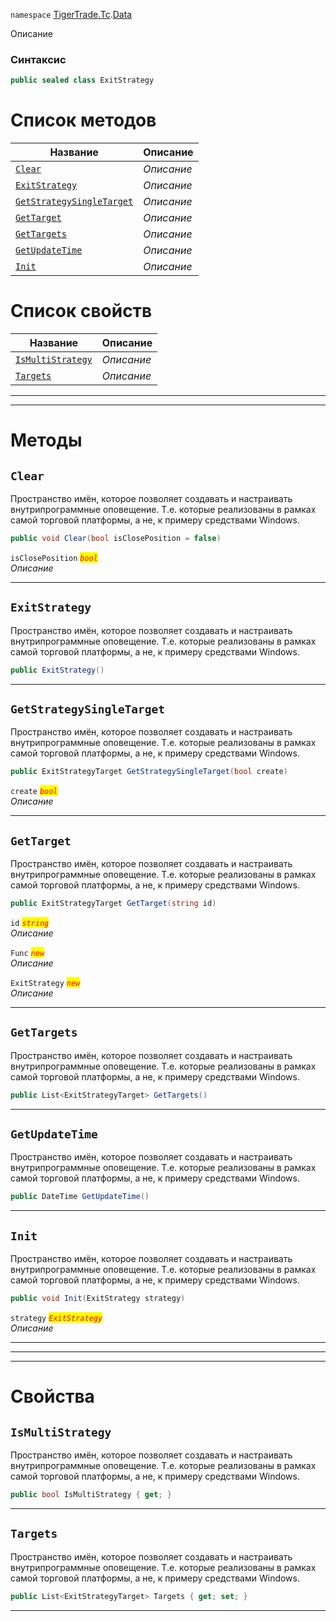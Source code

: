 
`namespace` [TigerTrade.Tc](../../TigerTrade.Tc.md).[Data](../../TigerTrade.Tc/Data.md)


Описание

### Синтаксис
```csharp
public sealed class ExitStrategy
```


# Список методов
| Название | Описание |
| --- | --- |
| [`Clear`](./ExitStrategy.cs/Методы/Clear.md) | *Описание* |
| [`ExitStrategy`](./ExitStrategy.cs/Методы/ExitStrategy.md) | *Описание* |
| [`GetStrategySingleTarget`](./ExitStrategy.cs/Методы/GetStrategySingleTarget.md) | *Описание* |
| [`GetTarget`](./ExitStrategy.cs/Методы/GetTarget.md) | *Описание* |
| [`GetTargets`](./ExitStrategy.cs/Методы/GetTargets.md) | *Описание* |
| [`GetUpdateTime`](./ExitStrategy.cs/Методы/GetUpdateTime.md) | *Описание* |
| [`Init`](./ExitStrategy.cs/Методы/Init.md) | *Описание* |

# Список свойств
| Название | Описание |
| --- | --- |
| [`IsMultiStrategy`](./ExitStrategy.cs/Свойства/IsMultiStrategy.md) | *Описание* |
| [`Targets`](./ExitStrategy.cs/Свойства/Targets.md) | *Описание* |





***  
***  
# Методы

## `Clear`
Пространство имён, которое позволяет создавать и настраивать внутрипрограммные оповещение. Т.е. которые реализованы в рамках самой торговой платформы, а не, к примеру средствами Windows.

```csharp
public void Clear(bool isClosePosition = false)
```

`isClosePosition` <mark style="color:red;">*`bool`*</mark>  
 *Описание*  


***  

## `ExitStrategy`
Пространство имён, которое позволяет создавать и настраивать внутрипрограммные оповещение. Т.е. которые реализованы в рамках самой торговой платформы, а не, к примеру средствами Windows.

```csharp
public ExitStrategy()
```

***  

## `GetStrategySingleTarget`
Пространство имён, которое позволяет создавать и настраивать внутрипрограммные оповещение. Т.е. которые реализованы в рамках самой торговой платформы, а не, к примеру средствами Windows.

```csharp
public ExitStrategyTarget GetStrategySingleTarget(bool create)
```

`create` <mark style="color:red;">*`bool`*</mark>  
 *Описание*  


***  

## `GetTarget`
Пространство имён, которое позволяет создавать и настраивать внутрипрограммные оповещение. Т.е. которые реализованы в рамках самой торговой платформы, а не, к примеру средствами Windows.

```csharp
public ExitStrategyTarget GetTarget(string id)
```
`id` <mark style="color:red;">*`string`*</mark>  
 *Описание*  

`Func` <mark style="color:red;">*`new`*</mark>  
 *Описание*  

`ExitStrategy` <mark style="color:red;">*`new`*</mark>  
 *Описание*  


***  

## `GetTargets`
Пространство имён, которое позволяет создавать и настраивать внутрипрограммные оповещение. Т.е. которые реализованы в рамках самой торговой платформы, а не, к примеру средствами Windows.

```csharp
public List<ExitStrategyTarget> GetTargets()
```

***  

## `GetUpdateTime`
Пространство имён, которое позволяет создавать и настраивать внутрипрограммные оповещение. Т.е. которые реализованы в рамках самой торговой платформы, а не, к примеру средствами Windows.

```csharp
public DateTime GetUpdateTime()
```

***  

## `Init`
Пространство имён, которое позволяет создавать и настраивать внутрипрограммные оповещение. Т.е. которые реализованы в рамках самой торговой платформы, а не, к примеру средствами Windows.

```csharp
public void Init(ExitStrategy strategy)
```

`strategy` <mark style="color:red;">*`ExitStrategy`*</mark>  
 *Описание*  


***  
***  
 ***  
# Свойства

## `IsMultiStrategy`
Пространство имён, которое позволяет создавать и настраивать внутрипрограммные оповещение. Т.е. которые реализованы в рамках самой торговой платформы, а не, к примеру средствами Windows.

```csharp
public bool IsMultiStrategy { get; }
```  
***

## `Targets`
Пространство имён, которое позволяет создавать и настраивать внутрипрограммные оповещение. Т.е. которые реализованы в рамках самой торговой платформы, а не, к примеру средствами Windows.

```csharp
public List<ExitStrategyTarget> Targets { get; set; }
```  
***

